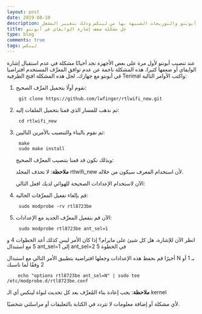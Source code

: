 ```yaml
---
layout: post
date: 2019-08-10
description: حل مشكلة ضعف إشارة الوايفاي في أبونتو والتوزيعات الشبيهة بها من لينكس وذلك بتغيير المشغل driver
title: حل مشكلة ضعف إشارة الوايفاي في أبونتو
type: blog
comments: true
tags: لينكس
---
```


عند تنصيب أبونتو ﻷول مرة على بعض الأجهزة نجد أحيانًا مشكلة في عدم استقبال إشارة الوايفاي أو ضعفها كثيرا، هذه المشكلة ناجمة عن عدم توافق المعرِّف المستخدم افتراضيا في أبونتو مع جهازك، لحل هذه المشكلة افتح الطرفية Terimal واكتب الأوامر التالية:

1. نقوم أولًا بتحميل المرِّف الصحيح:

        git clone https://github.com/lwfinger/rtlwifi_new.git
2. ثم نذهب للمسار الذي قمنا بتحميل الملفات إليه:

        cd rtlwifi_new
3. ثم نقوم بالبناء والتنصيب بالأمرين التاليين:

        make
        sudo make install

     وبذلك نكون قد قمنا بتنصيب المعرِّف الصحيح:

    **ملاحظة**: لا تحذف المجلد rtlwifi_new ﻷن استخدام المعرف سيكون من خلاله.

      الآن لاستخدام الإعدادات الصحيحة للهوائي لديك افعل التالي:

4. قم بإلغاء تفعيل المعرِّفات الحالية: 

        sudo modprobe -rv rtl8723be
5. الآن قم بتفعيل المعرِّف الجديد مع الإعدادات:

        sudo modprobe rtl8723be ant_sel=1

انظر الآن للإشارة، هل كل شيئ على مايرام؟ إذا كان الأمر ليس كذلك أعد الخطوات 4 و 5 مع استبدال ant_sel=1 إلى ant_sel=2 في الخطوة 5

أخيرًا قم بحفظ هذه الإعدادات وجعلها افتراضية بتطبيق الأمر التالي مع استبدال N بـ 1 أو 2 وفقًا لما ناسبك

        echo "options rtl8723be ant_sel=N" | sudo tee /etc/modprobe.d/rtl8723be.conf

**ملاحظة**: يجب إعادة بناء المُعرِّف بعد كل تحديث لنواة لينكس أي الـ kernel

ﻷي مشكلة أو إضافة معلومات لا تتردد في الكتابة بالتعليقات أو مراسلتي شخصيًا.




